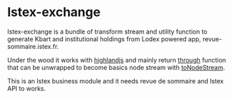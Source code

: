 # Istex-exchange

Istex-exchange is a bundle of  transform stream and utility function to generate Kbart  and institutional holdings from Lodex powered app, revue-sommaire.istex.fr.

Under the wood it works with [highlandjs](https://caolan.github.io/highland/) and mainly return [through](https://caolan.github.io/highland/#through) function that can be unwrapped to become basics node stream with [toNodeStream](https://caolan.github.io/highland/#toNodeStream).

This is an Istex business module and it needs revue de sommaire and Istex API to works.


